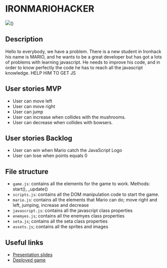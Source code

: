 # IRONMARIOHACKER

<!-- When you finish, add a nice screenshot of your game -->
<!--[<img src="./img/page.png">]()-->
<img src="../img/demomario.png">()

## Description

Hello to everybody, we have a problem. There is a new student in Ironhack his name is MARIO, and he wants to be a great developer
but has got a lots of problems with learning javascript. He needs to improve his code, and in order to know perfectly the code 
he has to reach all the javascript knowledge. HELP HIM TO GET JS 

## User stories MVP

- User can move left
- User can move right
- User can jump
- User can increase when collides with the mushrooms.
- User can decrease when collides with bowsers.

## User stories Backlog

- User can win when Mario catch the JavaScript Logo
- User can lose when points equals 0

## File structure

- <code>game.js</code>: contains all the elements for the game to work. Methods: start(), \_update()
- <code>scripts.js</code>: contains all the DOM manipulation code to start the game.
- <code>mario.js</code>: contains all the elements that Mario can do; move right and left, jumping, increase and decrease
- <code>javascript.js</code>: contains all  the  javascript class properties
- <code>enemyes.js</code>; contains all  the  enemyes class  properties
- <code>seta.js</code>; contains all  the  seta class properties
- <code>assets.js</code>; contains all the sprites and images
## Useful links

<!-- When you finish, add these links and commit -->

- [Presentation slides](file:///C:/Users/jcort/Downloads/slides-ironmariohack%20(1).html)
- [Deployed game]()
